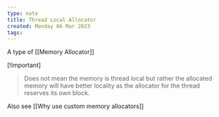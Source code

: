 ```yaml
---
type: note
title: Thread Local Allocator
created: Monday 06 Mar 2023
tags: 
---
```

A type of [[Memory Allocator]]

 [!Important]
> Does not mean the memory is thread local but rather the allocated memory will have better locality as the allocator for the thread reserves its own block.


Also see [[Why use custom memory allocators]]